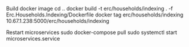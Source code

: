 ﻿Build docker image
cd ..
docker build -t erc/households/indexing . -f Erc.Households.Indexing/Dockerfile
docker tag erc/households/indexing 10.67.1.238:5000/erc/households/indexing

Restart microservices
sudo docker-compose pull
sudo systemctl start microservices.service